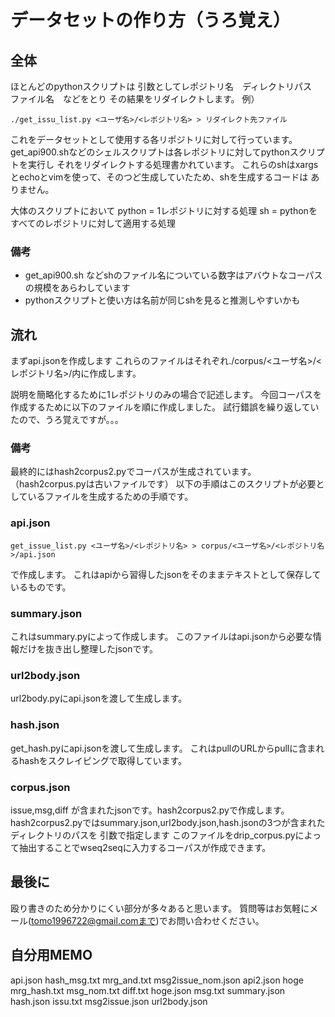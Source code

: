 # データセットの作り方（うろ覚え）

## 全体

ほとんどのpythonスクリプトは
引数としてレポジトリ名　ディレクトリパス　ファイル名　などをとり
その結果をリダイレクトします。
例）
~~~
./get_issu_list.py <ユーザ名>/<レポジトリ名> > リダイレクト先ファイル
~~~
これをデータセットとして使用する各リポジトリに対して行っています。
get_api900.shなどのシェルスクリプトは各レポジトリに対してpythonスクリプトを実行し
それをリダイレクトする処理書かれています。
これらのshはxargsとechoとvimを使って、そのつど生成していたため、shを生成するコードは
ありません。

大体のスクリプトにおいて
python = 1レポジトリに対する処理
sh     = pythonをすべてのレポジトリに対して適用する処理

### 備考
- get_api900.sh などshのファイル名についている数字はアバウトなコーパスの規模をあらわしています
- pythonスクリプトと使い方は名前が同じshを見ると推測しやすいかも

## 流れ
まずapi.jsonを作成します
これらのファイルはそれぞれ./corpus/<ユーザ名>/<レポジトリ名>/内に作成します。

説明を簡略化するために1レポジトリのみの場合で記述します。
今回コーパスを作成するために以下のファイルを順に作成しました。
試行錯誤を繰り返していたので、うろ覚えですが。。。

### 備考
最終的にはhash2corpus2.pyでコーパスが生成されています。
（hash2corpus.pyは古いファイルです）
以下の手順はこのスクリプトが必要としているファイルを生成するための手順です。




### api.json 


~~~
get_issue_list.py <ユーザ名>/<レポジトリ名> > corpus/<ユーザ名>/<レポジトリ名>/api.json
~~~
で作成します。
これはapiから習得したjsonをそのままテキストとして保存しているものです。

### summary.json 
これはsummary.pyによって作成します。
このファイルはapi.jsonから必要な情報だけを抜き出し整理したjsonです。

### url2body.json
url2body.pyにapi.jsonを渡して生成します。

### hash.json
get_hash.pyにapi.jsonを渡して生成します。
これはpullのURLからpullに含まれるhashをスクレイピングで取得しています。

### corpus.json
issue,msg,diff が含まれたjsonです。hash2corpus2.pyで作成します。
hash2corpus2.pyではsummary.json,url2body.json,hash.jsonの3つが含まれたディレクトリのパスを
引数で指定します
このファイルをdrip_corpus.pyによって抽出することでwseq2seqに入力するコーパスが作成できます。


## 最後に

殴り書きのため分かりにくい部分が多々あると思います。
質問等はお気軽にメール(tomo1996722@gmail.comまで)でお問い合わせください。



## 自分用MEMO
api.json   hash_msg.txt  mrg_and.txt     msg2issue_nom.json
api2.json  hoge          mrg_hash.txt    msg_nom.txt
diff.txt   hoge.json     msg.txt         summary.json
hash.json  issu.txt      msg2issue.json  url2body.json
